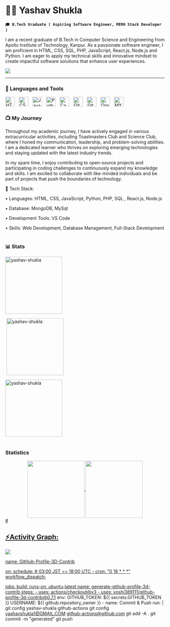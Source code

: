 # 🏄‍♂️ Yashav Shukla

**`🎓 B.Tech Graduate ( Aspiring Software Engineer, MERN Stack Developer )`**

I am a recent graduate of B.Tech in Computer Science and Engineering from Apollo Institute of Technology, Kanpur. As a passionate software engineer, I am proficient in HTML, CSS, SQL, PHP, JavaScript, React.js, Node.js and Python. I am eager to apply my technical skills and innovative mindset to create impactful software solutions that enhance user experiences.

  <a href="mailto:yashavshukla1@gmail.com">
    <img src="https://img.shields.io/badge/Gmail-333333?style=for-the-badge&logo=gmail&logoColor=red" />
  </a>
   </p>

---

### 🧰 Languages and Tools

<img align="left" alt="HTML" width="30px" style="padding-right:10px;" src="https://cdn.jsdelivr.net/gh/devicons/devicon/icons/html5/html5-plain.svg" />
<img align="left" alt="CSS" width="30px" style="padding-right:10px;" src="https://cdn.jsdelivr.net/gh/devicons/devicon/icons/css3/css3-plain.svg" />
<img align="left" alt="JavaScript" width="30px" style="padding-right:10px;" src="https://cdn.jsdelivr.net/gh/devicons/devicon/icons/javascript/javascript-plain.svg" />
<img align="left" alt="Python" width="30px" style="padding-right:10px;" src="https://cdn.jsdelivr.net/gh/devicons/devicon/icons/python/python-plain.svg" />
<img align="left" alt="C++" width="30px" style="padding-right:10px;" src="https://cdn.jsdelivr.net/gh/devicons/devicon/icons/cplusplus/cplusplus-line.svg" />
<img align="left" alt="Git" width="30px" style="padding-right:10px;" src="https://cdn.jsdelivr.net/gh/devicons/devicon/icons/git/git-original.svg" />
<img align="left" alt="GitHub" width="30px" style="padding-right:10px;" src="https://cdn.jsdelivr.net/gh/devicons/devicon/icons/github/github-original.svg" />
<img align="left" alt="Oracle" width="30px" style="padding-right:10px;" src="https://cdn.jsdelivr.net/gh/devicons/devicon/icons/oracle/oracle-original.svg" />
<img align="left" alt="MYSQL" width="30px" style="padding-right:10px;" src="https://cdn.jsdelivr.net/gh/devicons/devicon/icons/mysql/mysql-original.svg" />

<br />

#

### 📺  My Journey

Throughout my academic journey, I have actively engaged in various extracurricular activities, including Toastmasters Club and Science Club, where I honed my communication, leadership, and problem-solving abilities. I am a dedicated learner who thrives on exploring emerging technologies and staying updated with the latest industry trends.

In my spare time, I enjoy contributing to open-source projects and participating in coding challenges to continuously expand my knowledge and skills. I am excited to collaborate with like-minded individuals and be part of projects that push the boundaries of technology.

🔹 Tech Stack:

• Languages: HTML, CSS, JavaScript, Python, PHP, SQL , React.js, Node.js


• Database:  MongoDB, MySql


• Development Tools: VS Code


• Skills: Web Development, Database Management, Full-Stack Development
#

### 📊 Stats


<img align="center" height="180em" src="https://github-readme-stats.vercel.app/api/top-langs/?username=yashav-shukla&hide_progress=true&theme=transparent" alt=yashav-shukla />

<p>&nbsp;<img align="center" height="180em" src="https://github-readme-stats.vercel.app/api?username=yashav-shukla&show_icons=true&locale=en&theme=transparent" alt="yashav-shukla" /></p>

<p><img align="center" height="180em" src="https://github-readme-streak-stats.herokuapp.com/?user=yashav-shukla&theme=transparent" alt="yashav-shukla" /></p>

#
### Statistics
<div align="center">
<a href="https://github.com/yashav-shukla">
<img align="center" src="http://github-profile-summary-cards.vercel.app/api/cards/productive-time?username=yashav-shukla&theme=transparent" height="180em" />
<img align="center" src="http://github-profile-summary-cards.vercel.app/api/cards/profile-details?username=yashav-shukla&theme=transparent" height="180em" />
</div>
#
  
<h2>⚡Activity Graph:</h2>
<img align="center" src="https://github-readme-activity-graph.vercel.app/graph?username=yashav-shukla&theme=github-dark"/>

name: GitHub-Profile-3D-Contrib

on:
  schedule: # 03:00 JST == 18:00 UTC
    - cron: "0 18 * * *"
  workflow_dispatch:

jobs:
  build:
    runs-on: ubuntu-latest
    name: generate-github-profile-3d-contrib
    steps:
      - uses: actions/checkout@v3
      - uses: yoshi389111/github-profile-3d-contrib@0.7.1
        env:
          GITHUB_TOKEN: ${{ secrets.GITHUB_TOKEN }}
          USERNAME: ${{ github.repository_owner }}
      - name: Commit & Push
        run: |
          git config yashav-shukla github-actions
          git config yashavshukla1@GMAIL.COM github-actions@github.com
          git add -A .
          git commit -m "generated"
          git push
